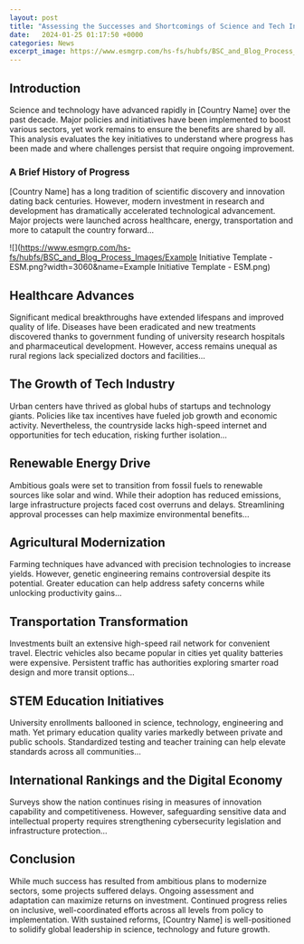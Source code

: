 ```yaml
---
layout: post
title: "Assessing the Successes and Shortcomings of Science and Tech Initiatives in [Country Name]"
date:   2024-01-25 01:17:50 +0000
categories: News
excerpt_image: https://www.esmgrp.com/hs-fs/hubfs/BSC_and_Blog_Process_Images/Example Initiative Template - ESM.png?width=3060&amp;name=Example Initiative Template - ESM.png
---
```

## Introduction
Science and technology have advanced rapidly in [Country Name] over the past decade. Major policies and initiatives have been implemented to boost various sectors, yet work remains to ensure the benefits are shared by all. This analysis evaluates the key initiatives to understand where progress has been made and where challenges persist that require ongoing improvement.  

### A Brief History of Progress  
[Country Name] has a long tradition of scientific discovery and innovation dating back centuries. However, modern investment in research and development has dramatically accelerated technological advancement. Major projects were launched across healthcare, energy, transportation and more to catapult the country forward...


![](https://www.esmgrp.com/hs-fs/hubfs/BSC_and_Blog_Process_Images/Example Initiative Template - ESM.png?width=3060&amp;name=Example Initiative Template - ESM.png)
## Healthcare Advances   
Significant medical breakthroughs have extended lifespans and improved quality of life. Diseases have been eradicated and new treatments discovered thanks to government funding of university research hospitals and pharmaceutical development. However, access remains unequal as rural regions lack specialized doctors and facilities...  

## The Growth of Tech Industry     
Urban centers have thrived as global hubs of startups and technology giants. Policies like tax incentives have fueled job growth and economic activity. Nevertheless, the countryside lacks high-speed internet and opportunities for tech education, risking further isolation...

## Renewable Energy Drive    
Ambitious goals were set to transition from fossil fuels to renewable sources like solar and wind. While their adoption has reduced emissions, large infrastructure projects faced cost overruns and delays. Streamlining approval processes can help maximize environmental benefits...

## Agricultural Modernization   
Farming techniques have advanced with precision technologies to increase yields. However, genetic engineering remains controversial despite its potential. Greater education can help address safety concerns while unlocking productivity gains...  

## Transportation Transformation
Investments built an extensive high-speed rail network for convenient travel. Electric vehicles also became popular in cities yet quality batteries were expensive. Persistent traffic has authorities exploring smarter road design and more transit options...

## STEM Education Initiatives    
University enrollments ballooned in science, technology, engineering and math. Yet primary education quality varies markedly between private and public schools. Standardized testing and teacher training can help elevate standards across all communities...

## International Rankings and the Digital Economy   
Surveys show the nation continues rising in measures of innovation capability and competitiveness. However, safeguarding sensitive data and intellectual property requires strengthening cybersecurity legislation and infrastructure protection...

## Conclusion
While much success has resulted from ambitious plans to modernize sectors, some projects suffered delays. Ongoing assessment and adaptation can maximize returns on investment. Continued progress relies on inclusive, well-coordinated efforts across all levels from policy to implementation. With sustained reforms, [Country Name] is well-positioned to solidify global leadership in science, technology and future growth.